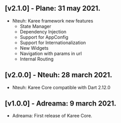 ## [v2.1.0] - Plane: 31 may 2021.

 * Nteuh: Karee framework new features
   * State Manager
   * Dependency Injection
   * Support for AppConfig
   * Support for Internationalization
   * New Widgets
   * Navigation with params in url
   * Internal Routing
## [v2.0.0] - Nteuh: 28 march 2021.

 * Nteuh: Karee Core compatible with Dart 2.12.0

## [v1.0.0] - Adreama: 9 march 2021.

* Adreama: First release of Karee Core.
